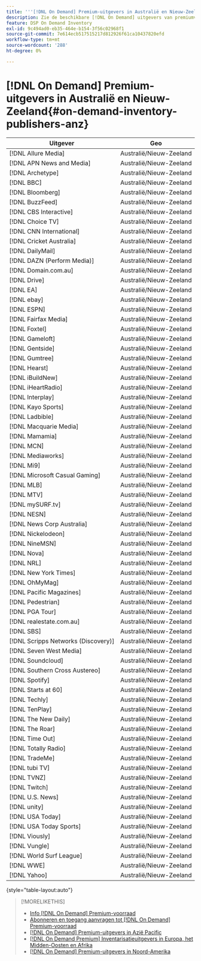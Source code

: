 ```yaml
---
title: '''[!DNL On Demand] Premium-uitgevers in Australië en Nieuw-Zeeland'
description: Zie de beschikbare [!DNL On Demand] uitgevers van premiumvoorraden in Australië en Nieuw-Zeeland.
feature: DSP On Demand Inventory
exl-id: 9c494ad0-eb35-464e-b154-3f56c02968f1
source-git-commit: 7e614ecb517515217d812926f61ca10437820efd
workflow-type: tm+mt
source-wordcount: '288'
ht-degree: 0%

---
```


# [!DNL On Demand] Premium-uitgevers in Australië en Nieuw-Zeeland{#on-demand-inventory-publishers-anz}

<!-- get from Amanda Cabrera <acabrera@adobe.com> -->

| Uitgever | Geo |
|------------------------------|--------------|
| [!DNL Allure Media] | Australië/Nieuw-Zeeland |
| [!DNL APN News and Media] | Australië/Nieuw-Zeeland |
| [!DNL Archetype] | Australië/Nieuw-Zeeland |
| [!DNL BBC] | Australië/Nieuw-Zeeland |
| [!DNL Bloomberg] | Australië/Nieuw-Zeeland |
| [!DNL BuzzFeed] | Australië/Nieuw-Zeeland |
| [!DNL CBS Interactive] | Australië/Nieuw-Zeeland |
| [!DNL Choice TV] | Australië/Nieuw-Zeeland |
| [!DNL CNN International] | Australië/Nieuw-Zeeland |
| [!DNL Cricket Australia] | Australië/Nieuw-Zeeland |
| [!DNL DailyMail] | Australië/Nieuw-Zeeland |
| [!DNL DAZN (Perform Media)] | Australië/Nieuw-Zeeland |
| [!DNL Domain.com.au] | Australië/Nieuw-Zeeland |
| [!DNL Drive] | Australië/Nieuw-Zeeland |
| [!DNL EA] | Australië/Nieuw-Zeeland |
| [!DNL ebay] | Australië/Nieuw-Zeeland |
| [!DNL ESPN] | Australië/Nieuw-Zeeland |
| [!DNL Fairfax Media] | Australië/Nieuw-Zeeland |
| [!DNL Foxtel] | Australië/Nieuw-Zeeland |
| [!DNL Gameloft] | Australië/Nieuw-Zeeland |
| [!DNL Gentside] | Australië/Nieuw-Zeeland |
| [!DNL Gumtree] | Australië/Nieuw-Zeeland |
| [!DNL Hearst] | Australië/Nieuw-Zeeland |
| [!DNL iBuildNew] | Australië/Nieuw-Zeeland |
| [!DNL iHeartRadio] | Australië/Nieuw-Zeeland |
| [!DNL Interplay] | Australië/Nieuw-Zeeland |
| [!DNL Kayo Sports] | Australië/Nieuw-Zeeland |
| [!DNL Ladbible] | Australië/Nieuw-Zeeland |
| [!DNL Macquarie Media] | Australië/Nieuw-Zeeland |
| [!DNL Mamamia] | Australië/Nieuw-Zeeland |
| [!DNL MCN] | Australië/Nieuw-Zeeland |
| [!DNL Mediaworks] | Australië/Nieuw-Zeeland |
| [!DNL Mi9] | Australië/Nieuw-Zeeland |
| [!DNL Microsoft Casual Gaming] | Australië/Nieuw-Zeeland |
| [!DNL MLB] | Australië/Nieuw-Zeeland |
| [!DNL MTV] | Australië/Nieuw-Zeeland |
| [!DNL mySURF.tv] | Australië/Nieuw-Zeeland |
| [!DNL NESN] | Australië/Nieuw-Zeeland |
| [!DNL News Corp Australia] | Australië/Nieuw-Zeeland |
| [!DNL Nickelodeon] | Australië/Nieuw-Zeeland |
| [!DNL NineMSN] | Australië/Nieuw-Zeeland |
| [!DNL Nova] | Australië/Nieuw-Zeeland |
| [!DNL NRL] | Australië/Nieuw-Zeeland |
| [!DNL New York Times] | Australië/Nieuw-Zeeland |
| [!DNL OhMyMag] | Australië/Nieuw-Zeeland |
| [!DNL Pacific Magazines] | Australië/Nieuw-Zeeland |
| [!DNL Pedestrian] | Australië/Nieuw-Zeeland |
| [!DNL PGA Tour] | Australië/Nieuw-Zeeland |
| [!DNL realestate.com.au] | Australië/Nieuw-Zeeland |
| [!DNL SBS] | Australië/Nieuw-Zeeland |
| [!DNL Scripps Networks (Discovery)] | Australië/Nieuw-Zeeland |
| [!DNL Seven West Media] | Australië/Nieuw-Zeeland |
| [!DNL Soundcloud] | Australië/Nieuw-Zeeland |
| [!DNL Southern Cross Austereo] | Australië/Nieuw-Zeeland |
| [!DNL Spotify] | Australië/Nieuw-Zeeland |
| [!DNL Starts at 60] | Australië/Nieuw-Zeeland |
| [!DNL Techly] | Australië/Nieuw-Zeeland |
| [!DNL TenPlay] | Australië/Nieuw-Zeeland |
| [!DNL The New Daily] | Australië/Nieuw-Zeeland |
| [!DNL The Roar] | Australië/Nieuw-Zeeland |
| [!DNL Time Out] | Australië/Nieuw-Zeeland |
| [!DNL Totally Radio] | Australië/Nieuw-Zeeland |
| [!DNL TradeMe] | Australië/Nieuw-Zeeland |
| [!DNL tubi TV] | Australië/Nieuw-Zeeland |
| [!DNL TVNZ] | Australië/Nieuw-Zeeland |
| [!DNL Twitch] | Australië/Nieuw-Zeeland |
| [!DNL U.S. News] | Australië/Nieuw-Zeeland |
| [!DNL unity] | Australië/Nieuw-Zeeland |
| [!DNL USA Today] | Australië/Nieuw-Zeeland |
| [!DNL USA Today Sports] | Australië/Nieuw-Zeeland |
| [!DNL Viously] | Australië/Nieuw-Zeeland |
| [!DNL Vungle] | Australië/Nieuw-Zeeland |
| [!DNL World Surf League] | Australië/Nieuw-Zeeland |
| [!DNL WWE] | Australië/Nieuw-Zeeland |
| [!DNL Yahoo] | Australië/Nieuw-Zeeland |

{style=&quot;table-layout:auto&quot;}

>[!MORELIKETHIS]
>
>* [Info [!DNL On Demand] Premium-voorraad](on-demand-inventory-about.md)
>* [Abonneren en toegang aanvragen tot [!DNL On Demand] Premium-voorraad](on-demand-inventory-subscribe.md)
>* [[!DNL On Demand] Premium-uitgevers in Azië Pacific](on-demand-inventory-publishers-apac.md)
>* [[!DNL On Demand Premium] Inventarisatieuitgevers in Europa, het Midden-Oosten en Afrika](on-demand-inventory-publishers-emea.md)
>* [[!DNL On Demand] Premium-uitgevers in Noord-Amerika](on-demand-inventory-publishers-na.md)


